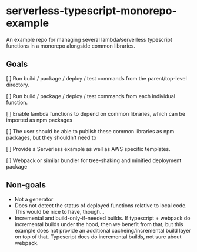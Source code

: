# serverless-typescript-monorepo-example
An example repo for managing several lambda/serverless typescript functions in a monorepo alongside common libraries. 

## Goals
 [ ] Run build / package / deploy / test commands from the parent/top-level directory.
 
 [ ] Run build / package / deploy / test commands from each individual function.
 
 [ ] Enable lambda functions to depend on common libraries, which can be imported as npm packages
 
 [ ] The user should be able to publish these common libraries as npm packages, but they shouldn't need to
 
 [ ] Provide a Serverless example as well as AWS specific templates.
 
 [ ] Webpack or similar bundler for tree-shaking and minified deployment package

## Non-goals
 - Not a generator
 - Does not detect the status of deployed functions relative to local code. This would be nice to have, though...
 - Incremental and build-only-if-needed builds. If typescript + webpack do incremental builds under the hood, then we benefit from that, but this example does not provide an additional cacheing/incremental build layer on top of that. Typescript does do incremental builds, not sure about webpack.
 
